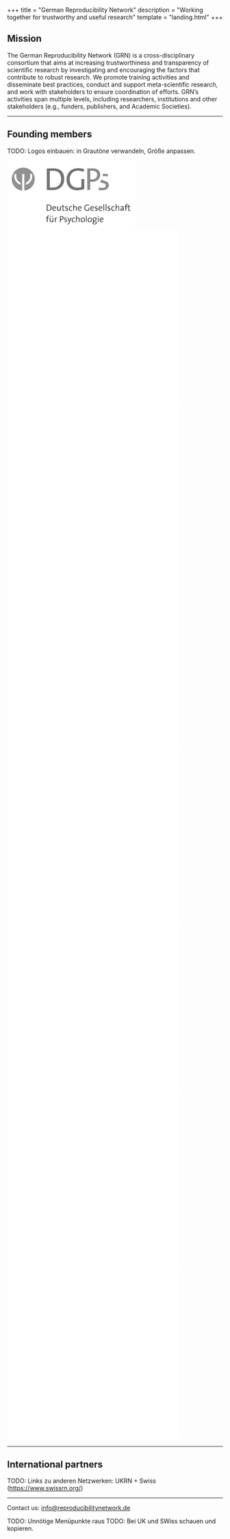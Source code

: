 +++
title = "German Reproducibility Network"
description = "Working together for trustworthy and useful research"
template = "landing.html"
+++

## Mission

The German Reproducibility Network (GRN) is a cross-disciplinary consortium that aims at increasing trustworthiness and transparency of scientific research by investigating and encouraging the factors that contribute to robust research. We promote training activities and disseminate best practices, conduct and support meta-scientific research, and work with stakeholders to ensure coordination of efforts. GRN’s activities span multiple levels, including researchers, institutions and other stakeholders (e.g., funders, publishers, and Academic Societies).


----

## Founding members

TODO: Logos einbauen: in Grautöne verwandeln, Größe anpassen.

<img src="DGPsLogo_web.jpg" alt="DGPs" class="img-thumbnail m-2">
<img src="placeholder.svg" class="img-thumbnail m-2">
<img src="placeholder.svg" class="img-thumbnail m-2">
<img src="placeholder.svg" class="img-thumbnail m-2">
<img src="placeholder.svg" class="img-thumbnail m-2">
<img src="placeholder.svg" class="img-thumbnail m-2">
<img src="placeholder.svg" class="img-thumbnail m-2">
<img src="placeholder.svg" class="img-thumbnail m-2">

----

## International partners

TODO: Links zu anderen Netzwerken: UKRN + Swiss (https://www.swissrn.org/)

---

Contact us: [info@reproducibilitynetwork.de](mailto:info@reproducibilitynetwork.de)

TODO: Unnötige Menüpunkte raus
TODO: Bei UK und SWiss schauen und kopieren.